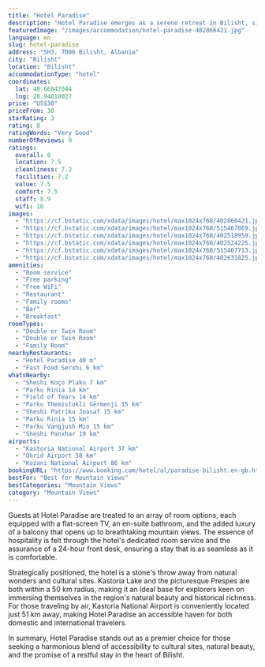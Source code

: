 ```yaml
---
title: "Hotel Paradise"
description: "Hotel Paradise emerges as a serene retreat in Bilisht, situated a mere 45 km from the Byzantine Museum of Kastoria, offering guests a blend of comfort and convenience with its array of amenities."
featuredImage: "/images/accommodation/hotel-paradise-402866421.jpg"
language: en
slug: hotel-paradise
address: "SH3, 7006 Bilisht, Albania"
city: "Bilisht"
location: "Bilisht"
accommodationType: "hotel"
coordinates:
  lat: 40.66847044
  lng: 20.94010027
price: "US$30"
priceFrom: 30
starRating: 3
rating: 8
ratingWords: "Very Good"
numberOfReviews: 9
ratings:
  overall: 8
  location: 7.5
  cleanliness: 7.2
  facilities: 7.2
  value: 7.5
  comfort: 7.5
  staff: 8.9
  wifi: 10
images:
  - "https://cf.bstatic.com/xdata/images/hotel/max1024x768/402866421.jpg?k=43e42acaa59b04beab052897cf9a60021502a406dd41742be137f4985dc5aabf&o=&hp=1"
  - "https://cf.bstatic.com/xdata/images/hotel/max1024x768/515467069.jpg?k=2717804ef7a817e49579271961176759581b933c29eb88bb521584e8da0fa31c&o=&hp=1"
  - "https://cf.bstatic.com/xdata/images/hotel/max1024x768/402518959.jpg?k=d453887aa61d6ef8eed19f873010cb70463a6e3fdd93038996d94e31de578d34&o=&hp=1"
  - "https://cf.bstatic.com/xdata/images/hotel/max1024x768/402524225.jpg?k=b11c27bdcc73ade8cd8b32181f69a85d4db7b1e50e6d27679835d756ae7b2ca7&o=&hp=1"
  - "https://cf.bstatic.com/xdata/images/hotel/max1024x768/515467713.jpg?k=f89caf68f532f54fd8af95a8d06f948392a609d0f9367a90b849b816e53fa611&o=&hp=1"
  - "https://cf.bstatic.com/xdata/images/hotel/max1024x768/402631825.jpg?k=f8f71bc0916f629adf64138ca3cbc28e0ac81b2e07cf912d87d0b3f66c56a23b&o=&hp=1"
amenities:
  - "Room service"
  - "Free parking"
  - "Free WiFi"
  - "Restaurant"
  - "Family rooms"
  - "Bar"
  - "Breakfast"
roomTypes:
  - "Double or Twin Room"
  - "Double or Twin Room"
  - "Family Room"
nearbyRestaurants:
  - "Hotel Paradise 40 m"
  - "Fast Food Serxhi 6 km"
whatsNearby:
  - "Sheshi Koço Plaku 7 km"
  - "Parku Rinia 14 km"
  - "Field of Tears 14 km"
  - "Parku Themistokli Gërmenji 15 km"
  - "Sheshi Patriku Joasaf 15 km"
  - "Parku Rinia 15 km"
  - "Parku Vangjush Mio 15 km"
  - "Sheshi Panxhar 19 km"
airports:
  - "Kastoria National Airport 37 km"
  - "Ohrid Airport 58 km"
  - "Kozani National Airport 86 km"
bookingURL: "https://www.booking.com/hotel/al/paradise-bilisht.en-gb.html?aid=8035640"
bestFor: "Best for Mountain Views"
bestCategories: "Mountain Views"
category: "Mountain Views"
---
```


Guests at Hotel Paradise are treated to an array of room options, each equipped with a flat-screen TV, an en-suite bathroom, and the added luxury of a balcony that opens up to breathtaking mountain views. The essence of hospitality is felt through the hotel's dedicated room service and the assurance of a 24-hour front desk, ensuring a stay that is as seamless as it is comfortable.

Strategically positioned, the hotel is a stone's throw away from natural wonders and cultural sites. Kastoria Lake and the picturesque Prespes are both within a 50 km radius, making it an ideal base for explorers keen on immersing themselves in the region's natural beauty and historical richness. For those traveling by air, Kastoria National Airport is conveniently located just 51 km away, making Hotel Paradise an accessible haven for both domestic and international travelers.

In summary, Hotel Paradise stands out as a premier choice for those seeking a harmonious blend of accessibility to cultural sites, natural beauty, and the promise of a restful stay in the heart of Bilisht.